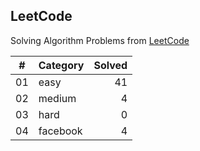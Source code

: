 ## LeetCode

Solving Algorithm Problems from [LeetCode](https://leetcode.com/)

| #  |    Category    | Solved |
|:--:|:---------------|-------:|
| 01 |      easy      |   41   |
| 02 |     medium     |   4   |
| 03 |      hard      |   0   |
| 04 |    facebook    |   4   |
